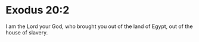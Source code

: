 # Exodus 20:2

I am the Lord your God, who brought you out of the land of Egypt, out of the house of slavery.
